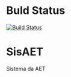 # Buld Status
[![Build Status](https://travis-ci.org/gmprestes/SisAET.svg?branch=master)](https://travis-ci.org/gmprestes/SisAET)

# SisAET
Sistema da AET
